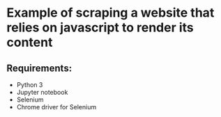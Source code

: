 # Example of scraping a website that relies on javascript to render its content

## Requirements:
* Python 3
* Jupyter notebook
* Selenium
* Chrome driver for Selenium
